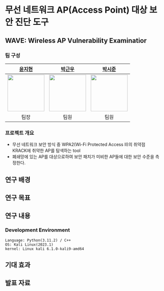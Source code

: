 # 무선 네트워크 AP(Access Point) 대상 보안 진단 도구
## WAVE: Wireless AP Vulnerability Examinatior
### 팀 구성
<div align="center">
  
|[윤지현](https://github.com/jhYun505)|[박근우](https://github.com/emptiness123)|[박시준](https://github.com/CanSJun)
|:---:|:---:|:---:|
|<img src="https://avatars.githubusercontent.com/u/81208791?v=4" width="120">|<img src="https://avatars.githubusercontent.com/u/37283262?v=4" width="120">|<img src="https://avatars.githubusercontent.com/u/98388286?v=4" width="120">|
|팀장|팀원|팀원|
  
</div>

### 프로젝트 개요
- 무선 네트워크 보안 방식 중 WPA2(Wi-Fi Protected Access II)의 취약점 KRACK에 취약한 AP를 탐색하는 tool
- 폐쇄망에 있는 AP를 대상으로하여 보안 패치가 미비한 AP들에 대한 보안 수준을 측정한다.

## 연구 배경

## 연구 목표

## 연구 내용
### Development Environment
```
Language: Python(3.11.2) / C++
OS: Kali Linux(2023.1)
kernel: Linux kali 6.1.0-kali9-amd64
```

## 기대 효과

## 발표 자료
<!--

**Here are some ideas to get you started:**

🙋‍♀️ A short introduction - what is your organization all about?
🌈 Contribution guidelines - how can the community get involved?
👩‍💻 Useful resources - where can the community find your docs? Is there anything else the community should know?
🍿 Fun facts - what does your team eat for breakfast?
🧙 Remember, you can do mighty things with the power of [Markdown](https://docs.github.com/github/writing-on-github/getting-started-with-writing-and-formatting-on-github/basic-writing-and-formatting-syntax)
-->
